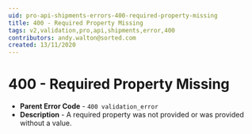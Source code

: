 ```yaml
---
uid: pro-api-shipments-errors-400-required-property-missing
title: 400 - Required Property Missing
tags: v2,validation,pro,api,shipments,error,400
contributors: andy.walton@sorted.com
created: 13/11/2020
---
```

# 400 - Required Property Missing

* **Parent Error Code** - `400 validation_error`
* **Description** - A required property was not provided or was provided without a value.